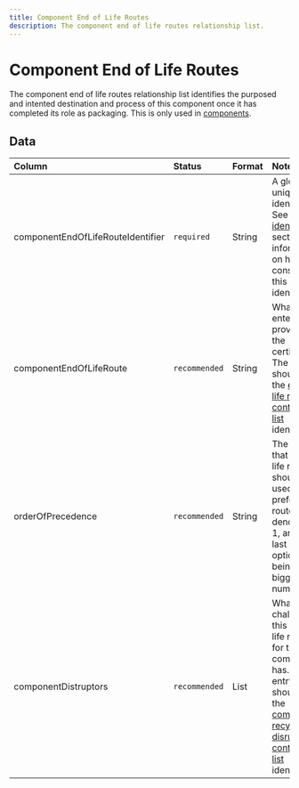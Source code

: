 ```yaml
---
title: Component End of Life Routes
description: The component end of life routes relationship list.
---
```


# Component End of Life Routes

The component end of life routes relationship list identifies the purposed and intented destination and process of this component once it has completed its role as packaging. This is only used in [components](../3_Data_Specification/3_3_Components.md).

## Data
|Column|<div style="width:90px">Status</div>|Format|Notes|
|:-|:-|:-|:-|
|componentEndOfLifeRouteIdentifier|`required`|String|A globally unique identifier. See [identifiers](../4_Identifiers/4_1_Identifiers.md) section for information on how to construct this identifier|
|componentEndOfLifeRoute|`recommended`|String|What is the entended provided the certificate? The entry should be the [end of life route controlled list](../5_Controlled_Lists/5_016_End_Of_Life_Route.md) identifier.|
|orderOfPrecedence|`recommended`|String|The order that end of life routes should be used. The prefered route denoted as 1, and the last best option being the biggest number.|
|componentDistruptors|`recommended`|List|What challenges this end of life route for this component has. The entry should be the [component recycling disruptors controlled list](../5_Controlled_Lists/5_008_Component_Recycling_Disruptors.md) identifier.|